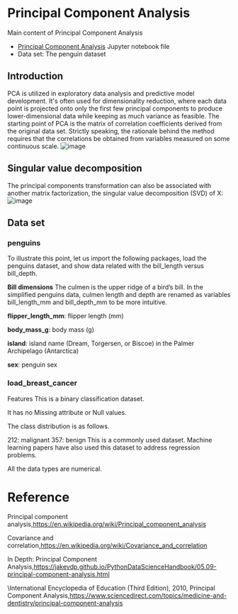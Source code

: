 # Principal Component Analysis
Main content of Principal Component Analysis
* [Principal Component Analysis](/guides/content/editing-an-existing-page) Jupyter notebook file
* Data set: The penguin dataset
## Introduction 
PCA is utilized in exploratory data analysis and predictive model development. It's often used for dimensionality reduction, where each data point is projected onto only the first few principal components to produce lower-dimensional data while keeping as much variance as feasible. The starting point of PCA is the matrix of correlation coefficients derived from the original data set. Strictly speaking, the rationale behind the method requires that the correlations be obtained from variables measured on some continuous scale. 
![image](https://user-images.githubusercontent.com/90750119/166845454-4ff6d4e9-c068-451b-9839-d55dc6d29236.png)

## Singular value decomposition
The principal components transformation can also be associated with another matrix factorization, the singular value decomposition (SVD) of X:
![image](https://user-images.githubusercontent.com/90750119/166845163-a3eccfa9-f9d4-486c-9823-10b7a2d39cc4.png)

## Data set
### penguins
To illustrate this point, let us import the following packages, load the penguins dataset, and show data related with the bill_length versus bill_depth.

**Bill dimensions**
The culmen is the upper ridge of a bird’s bill. In the simplified penguins data, culmen length and depth are renamed as variables bill_length_mm and bill_depth_mm to be more intuitive.

**flipper_length_mm**: flipper length (mm)

**body_mass_g**: body mass (g)

**island**: island name (Dream, Torgersen, or Biscoe) in the Palmer Archipelago (Antarctica)

**sex**: penguin sex

### load_breast_cancer
Features
This is a binary classification dataset.

It has no Missing attribute or Null values.

The class distribution is as follows.

212: malignant
357: benign
This is a commonly used dataset. Machine learning papers have also used this dataset to address regression problems.

All the data types are numerical.

# Reference
Principal component analysis,https://en.wikipedia.org/wiki/Principal_component_analysis

Covariance and correlation,https://en.wikipedia.org/wiki/Covariance_and_correlation

In Depth: Principal Component Analysis,https://jakevdp.github.io/PythonDataScienceHandbook/05.09-principal-component-analysis.html

\International Encyclopedia of Education (Third Edition), 2010, Principal Component Analysis,https://www.sciencedirect.com/topics/medicine-and-dentistry/principal-component-analysis
